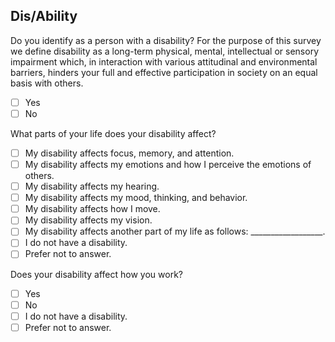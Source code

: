 ## Dis/Ability

Do you identify as a person with a disability? For the purpose of this survey we define disability as a long-term physical, mental, intellectual or sensory impairment which, in interaction with various attitudinal and environmental barriers, hinders your full and effective participation in society on an equal basis with others.

- [ ] Yes
- [ ] No

What parts of your life does your disability affect?

- [ ] My disability affects focus, memory, and attention.
- [ ] My disability affects my emotions and how I perceive the emotions of others.
- [ ] My disability affects my hearing.
- [ ] My disability affects my mood, thinking, and behavior.
- [ ] My disability affects how I move.
- [ ] My disability affects my vision.
- [ ] My disability affects another part of my life as follows: __________________.
- [ ] I do not have a disability.
- [ ] Prefer not to answer.

Does your disability affect how you work?

- [ ] Yes
- [ ] No
- [ ] I do not have a disability.
- [ ] Prefer not to answer.
